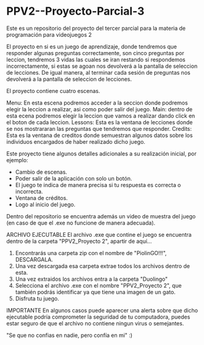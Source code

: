# PPV2--Proyecto-Parcial-3
Este es un repositorio del proyecto del tercer parcial para la materia de programación para videojuegos 2

El proyecto en si es un juego de aprendizaje, donde tendremos que responder algunas preguntas correctamente, son cinco preguntas por leccion, tendremos 3 vidas las cuales se iran restando si respondemos incorrectamente, si estas se agoan nos devolverá a la pantalla de seleccion de lecciones. De igual manera, al terminar cada sesión de preguntas nos devolverá a la pantalla de seleccion de lecciones.


El proyecto contiene cuatro escenas.

Menu: En esta escena podremos acceder a la seccion donde podremos elegir la leccion a realizar, asi como poder salir del juego.
Main: dentro de esta ecena podremos elegir la leccion que vamos a realizar dando click en el boton de cada leccion.
Lessons: Esta es la ventana de lecciones donde se nos mostrararan las preguntas que tendremos que responder. 
Credits: Esta es la ventana de creditos donde semuestran algunos datos sobre los individuos encargados de haber realizado dicho juego.

Este proyecto tiene algunos detalles adicionales a su realización inicial, por ejemplo:
- Cambio de escenas.
- Poder salir de la aplicación con solo un botón.
- El juego te indica de manera precisa si tu respuesta es correcta o incorrecta.
- Ventana de créditos.
- Logo al inicio del juego.

Dentro del repositorio se encuentra además un video de muestra del juego (en caso de que el .exe no funcione de manera adecuada).

ARCHIVO EJECUTABLE
El archivo .exe que contine el juego se encuentra dentro de la carpeta "PPV2_Proyecto 2", apartir de aquí...
1. Encontrarás una carpeta zip con el nombre de "PiolinGO!!!", DESCARGALA.
2. Una vez descargada esa carpeta extrae todos los archivos dentro de esta.
3. Una vez extraidos los archivos entra a la carpeta "Duolingo"
4. Selecciona el archivo .exe con el nombre "PPV2_Proyecto 2", que también podrás identificar ya que tiene una imagen de un gato.
5. Disfruta tu juego.

IMPORTANTE
En algunos casos puede aparecer una alerta sobre que dicho ejecutable podría comprometer la seguridad de tu computadora, puedes estar seguro de que el archivo no contiene ningun virus o semejantes. 

"Se que no confias en nadie, pero confía en mi"
:)
